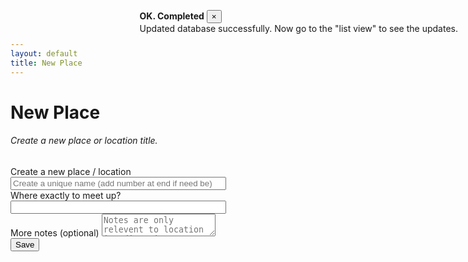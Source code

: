```yaml
---
layout: default
title: New Place
---
```

<div class="toast" data-autohide="false"  aria-live="assertive" aria-atomic="true" data-delay="4000" style="position: absolute; top: 1rem; right: 1rem;">
  <div class="toast-header">
    <strong class="mr-auto text-primary">OK. Completed</strong>
    <!-- <small>OK</small> -->
    <button type="button" class="ml-2 mb-1 close" data-dismiss="toast">&times;</button>
  </div>
  <div class="toast-body">
    Updated database successfully. Now go to the "list view" to see the updates.

  </div>
</div>


<h1>New Place</h1>

<div>
    <form id="makeNewMember">
        <div class="card shadow mb-4">
            <div class="card-header py-3">
                <h6 class="m-0 font-weight-bold text-primary">Create a new place or location title.</h6>
            </div>
            <div class="card-body">
                <div class="form-group">
                    <label for="title">Create a new place / location</label>
                    <input class="form-control" type="text" id="title" name="title" required placeholder ="Create a unique name (add number at end if need be)"
                    minlength="3" maxlength="50" size="40">
                </div>
                <div class="form-group">
                    <label for="meeting_place">Where exactly to meet up?</label>
                    <input class="form-control" type="text" id="meeting_place" name="meeting_place" required
                    minlength="4" maxlength="50" size="40">
                </div>
                  <div class="form-group">
                    <label for="notes">More notes (optional)</label>
                    <textarea class="form-control" type="text" id="notes" name="notes" placeholder="Notes are only relevent to location i.e directions NOT times or people etc."
                    minlength="4" maxlength="255" size="40"></textarea>
                </div>               
            </div>
            <div>
                <button class="btn btn-primary btn-block" type="submit" id="submitForm">Save</button>
            </div>
        </div>
    </form>
</div>

<script>
    $('form').on('submit', function (event) {
        event.preventDefault()
        placeNew();
    });

    async function placeNew(){
        var title = $('#title').val(); //document.getElementById("first_name").value;
        var meeting_place = $('#meeting_place').val();
        var notes = $('#notes').val();
        const items = await placeNewData(title, meeting_place, notes);

         $('.toast').toast('show');
         
        //Clear fields in form.
        $('#title').val("");
        $('#meeting_place').val("");
        $('#notes').val("");
     }

</script>